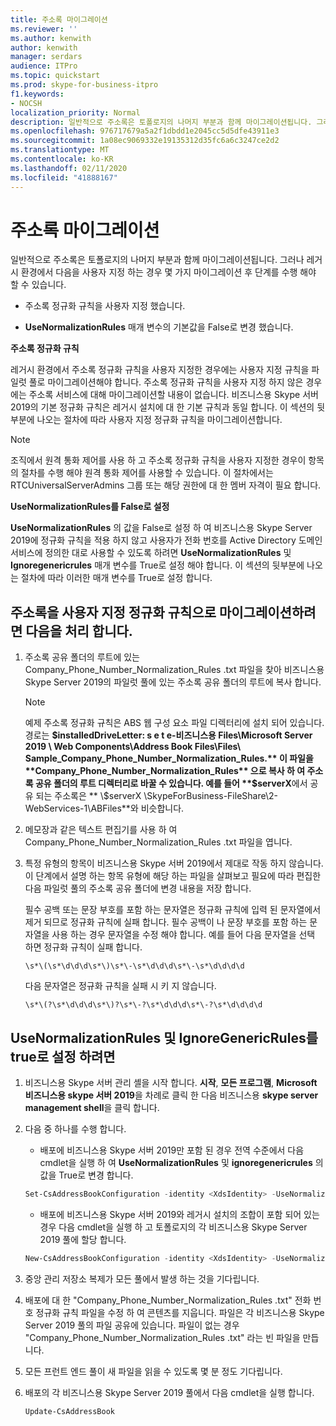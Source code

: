 ```yaml
---
title: 주소록 마이그레이션
ms.reviewer: ''
ms.author: kenwith
author: kenwith
manager: serdars
audience: ITPro
ms.topic: quickstart
ms.prod: skype-for-business-itpro
f1.keywords:
- NOCSH
localization_priority: Normal
description: 일반적으로 주소록은 토폴로지의 나머지 부분과 함께 마이그레이션됩니다. 그러나 레거시 환경에서 다음을 사용자 지정 하는 경우 몇 가지 마이그레이션 후 단계를 수행 해야 할 수 있습니다.
ms.openlocfilehash: 976717679a5a2f1dbdd1e2045cc5d5dfe43911e3
ms.sourcegitcommit: 1a08ec9069332e19135312d35fc6a6c3247ce2d2
ms.translationtype: MT
ms.contentlocale: ko-KR
ms.lasthandoff: 02/11/2020
ms.locfileid: "41888167"
---
```

# <a name="migrate-address-book"></a>주소록 마이그레이션

일반적으로 주소록은 토폴로지의 나머지 부분과 함께 마이그레이션됩니다. 그러나 레거시 환경에서 다음을 사용자 지정 하는 경우 몇 가지 마이그레이션 후 단계를 수행 해야 할 수 있습니다. 

- 주소록 정규화 규칙을 사용자 지정 했습니다.

- **UseNormalizationRules** 매개 변수의 기본값을 False로 변경 했습니다. 


 **주소록 정규화 규칙**

레거시 환경에서 주소록 정규화 규칙을 사용자 지정한 경우에는 사용자 지정 규칙을 파일럿 풀로 마이그레이션해야 합니다. 주소록 정규화 규칙을 사용자 지정 하지 않은 경우에는 주소록 서비스에 대해 마이그레이션할 내용이 없습니다. 비즈니스용 Skype 서버 2019의 기본 정규화 규칙은 레거시 설치에 대 한 기본 규칙과 동일 합니다. 이 섹션의 뒷부분에 나오는 절차에 따라 사용자 지정 정규화 규칙을 마이그레이션합니다.

> [!NOTE]
> 조직에서 원격 통화 제어를 사용 하 고 주소록 정규화 규칙을 사용자 지정한 경우이 항목의 절차를 수행 해야 원격 통화 제어를 사용할 수 있습니다. 이 절차에서는 RTCUniversalServerAdmins 그룹 또는 해당 권한에 대 한 멤버 자격이 필요 합니다. 

 **UseNormalizationRules를 False로 설정**

**UseNormalizationRules** 의 값을 False로 설정 하 여 비즈니스용 Skype Server 2019에 정규화 규칙을 적용 하지 않고 사용자가 전화 번호를 Active Directory 도메인 서비스에 정의한 대로 사용할 수 있도록 하려면 **UseNormalizationRules** 및 **Ignoregenericrules** 매개 변수를 True로 설정 해야 합니다. 이 섹션의 뒷부분에 나오는 절차에 따라 이러한 매개 변수를 True로 설정 합니다. 

## <a name="to-migrate-address-book-customized-normalization-rules"></a>주소록을 사용자 지정 정규화 규칙으로 마이그레이션하려면 다음을 처리 합니다.

1. 주소록 공유 폴더의 루트에 있는 Company_Phone_Number_Normalization_Rules .txt 파일을 찾아 비즈니스용 Skype Server 2019의 파일럿 풀에 있는 주소록 공유 폴더의 루트에 복사 합니다.

    > [!NOTE]
    > 예제 주소록 정규화 규칙은 ABS 웹 구성 요소 파일 디렉터리에 설치 되어 있습니다. 경로는 **$installedDriveLetter: s e t e-비즈니스용 Files\Microsoft Server 2019 \ Web Components\Address Book Files\Files\ Sample_Company_Phone_Number_Normalization_Rules.** 이 파일을 **Company_Phone_Number_Normalization_Rules** 으로 복사 하 여 주소록 공유 폴더의 루트 디렉터리로 바꿀 수 있습니다. 예를 들어 **$serverX**에서 공유 되는 주소록은 ** \\$serverX \SkypeForBusiness-FileShare\2-WebServices-1\ABFiles**와 비슷합니다. 

2. 메모장과 같은 텍스트 편집기를 사용 하 여 Company_Phone_Number_Normalization_Rules .txt 파일을 엽니다.

3. 특정 유형의 항목이 비즈니스용 Skype 서버 2019에서 제대로 작동 하지 않습니다. 이 단계에서 설명 하는 항목 유형에 해당 하는 파일을 살펴보고 필요에 따라 편집한 다음 파일럿 풀의 주소록 공유 폴더에 변경 내용을 저장 합니다.

    필수 공백 또는 문장 부호를 포함 하는 문자열은 정규화 규칙에 입력 된 문자열에서 제거 되므로 정규화 규칙에 실패 합니다. 필수 공백이 나 문장 부호를 포함 하는 문자열을 사용 하는 경우 문자열을 수정 해야 합니다. 예를 들어 다음 문자열을 선택 하면 정규화 규칙이 실패 합니다.

   ```console
   \s*\(\s*\d\d\d\s*\)\s*\-\s*\d\d\d\s*\-\s*\d\d\d\d
   ```

    다음 문자열은 정규화 규칙을 실패 시 키 지 않습니다.

   ```console
   \s*\(?\s*\d\d\d\s*\)?\s*\-?\s*\d\d\d\s*\-?\s*\d\d\d\d
   ```

## <a name="to-set-usenormalizationrules-and-ignoregenericrules-to-true"></a>UseNormalizationRules 및 IgnoreGenericRules를 true로 설정 하려면

1. 비즈니스용 Skype 서버 관리 셸을 시작 합니다. **시작**, **모든 프로그램**, **Microsoft 비즈니스용 skype 서버 2019**을 차례로 클릭 한 다음 비즈니스용 **skype server management shell**을 클릭 합니다.

2. 다음 중 하나를 수행 합니다.

   - 배포에 비즈니스용 Skype 서버 2019만 포함 된 경우 전역 수준에서 다음 cmdlet을 실행 하 여 **UseNormalizationRules** 및 **ignoregenericrules** 의 값을 True로 변경 합니다. 

   ```PowerShell
   Set-CsAddressBookConfiguration -identity <XdsIdentity> -UseNormalizationRules=$true -IgnoreGenericRules=$true
   ```

   - 배포에 비즈니스용 Skype 서버 2019와 레거시 설치의 조합이 포함 되어 있는 경우 다음 cmdlet을 실행 하 고 토폴로지의 각 비즈니스용 Skype Server 2019 풀에 할당 합니다.

   ```PowerShell
   New-CsAddressBookConfiguration -identity <XdsIdentity> -UseNormalizationRules=$true -IgnoreGenericRules=$true
   ```

3. 중앙 관리 저장소 복제가 모든 풀에서 발생 하는 것을 기다립니다.

4. 배포에 대 한 "Company_Phone_Number_Normalization_Rules .txt" 전화 번호 정규화 규칙 파일을 수정 하 여 콘텐츠를 지웁니다. 파일은 각 비즈니스용 Skype Server 2019 풀의 파일 공유에 있습니다. 파일이 없는 경우 "Company_Phone_Number_Normalization_Rules .txt" 라는 빈 파일을 만듭니다.

5. 모든 프런트 엔드 풀이 새 파일을 읽을 수 있도록 몇 분 정도 기다립니다.

6. 배포의 각 비즈니스용 Skype Server 2019 풀에서 다음 cmdlet을 실행 합니다.

   ```PowerShell
   Update-CsAddressBook
   ```


